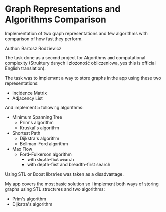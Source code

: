 # Graph Representations and Algorithms Comparison

Implementation of two graph representations and few algorithms with comparison of how fast they perform.

Author: Bartosz Rodziewicz

The task done as a second project for Algorithms and computational complexity (Struktury danych i złożoność obliczeniowa, yes this is official English translation).

The task was to implement a way to store graphs in the app using these two representations:
* Incidence Matrix
* Adjacency List

And implement 5 following algorithms:
* Minimum Spanning Tree
	* Prim's algorithm
	* Kruskal's algorithm
* Shortest Path
	* Dijkstra's algorithm
	* Bellman–Ford algorithm
* Max Flow
	* Ford–Fulkerson algorithm
		* with depth-first search
		* with depth-first and breadth-first search

Using STL or Boost libraries was taken as a disadvantage.

My app covers the most basic solution so I implement both ways of storing graphs using STL structures and two algorithms:
* Prim's algorithm
* Dijkstra's algorithm
